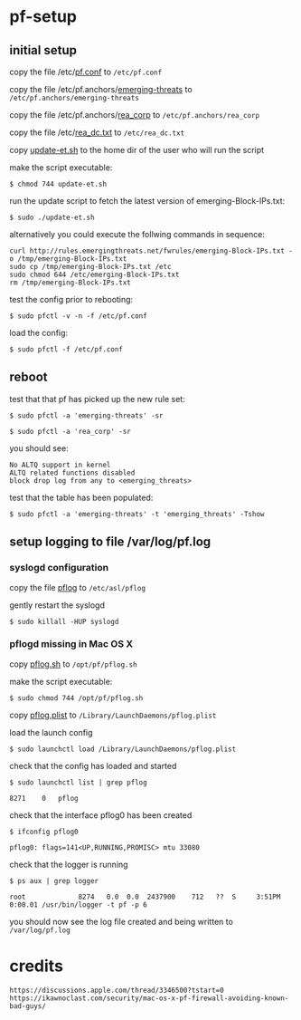 # pf-setup

## initial setup


copy the file /etc/[pf.conf](/etc/pf.conf) to `/etc/pf.conf`

copy the file /etc/pf.anchors/[emerging-threats](/etc/pf.anchors/emerging-threats) to `/etc/pf.anchors/emerging-threats`

copy the file /etc/pf.anchors/[rea_corp](/etc/pf.anchors/rea_corp) to `/etc/pf.anchors/rea_corp`

copy the file /etc/[rea_dc.txt](/etc/rea_dc.txt) to `/etc/rea_dc.txt`

copy [update-et.sh](update-et.sh) to the home dir of the user who will run the script


make the script executable:

    $ chmod 744 update-et.sh


run the update script to fetch the latest version of emerging-Block-IPs.txt:

    $ sudo ./update-et.sh


alternatively you could execute the follwing commands in sequence:

    curl http://rules.emergingthreats.net/fwrules/emerging-Block-IPs.txt -o /tmp/emerging-Block-IPs.txt
    sudo cp /tmp/emerging-Block-IPs.txt /etc
    sudo chmod 644 /etc/emerging-Block-IPs.txt
    rm /tmp/emerging-Block-IPs.txt
    
test the config prior to rebooting:

    $ sudo pfctl -v -n -f /etc/pf.conf
    
load the config:

    $ sudo pfctl -f /etc/pf.conf


## reboot


test that that pf has picked up the new rule set:

    $ sudo pfctl -a 'emerging-threats' -sr

    $ sudo pfctl -a 'rea_corp' -sr


you should see:

    No ALTQ support in kernel
    ALTQ related functions disabled
    block drop log from any to <emerging_threats>


test that the table has been populated:

    $ sudo pfctl -a 'emerging-threats' -t 'emerging_threats' -Tshow


## setup logging to file /var/log/pf.log

### syslogd configuration

copy the file [pflog](/etc/asl/pflog) to `/etc/asl/pflog`

gently restart the syslogd

    $ sudo killall -HUP syslogd


### pflogd missing in Mac OS X

copy [pflog.sh](pflog.sh) to `/opt/pf/pflog.sh`

make the script executable:

    $ sudo chmod 744 /opt/pf/pflog.sh


copy [pflog.plist](pflog.plist) to `/Library/LaunchDaemons/pflog.plist`

load the launch config

    $ sudo launchctl load /Library/LaunchDaemons/pflog.plist


check that the config has loaded and started 

    $ sudo launchctl list | grep pflog

    8271	0	pflog


check that the interface pflog0 has been created

    $ ifconfig pflog0

    pflog0: flags=141<UP,RUNNING,PROMISC> mtu 33080


check that the logger is running

    $ ps aux | grep logger

    root             8274   0.0  0.0  2437900    712   ??  S     3:51PM   0:00.01 /usr/bin/logger -t pf -p 6


you should now see the log file created and being written to `/var/log/pf.log`


# credits

	https://discussions.apple.com/thread/3346500?tstart=0
	https://ikawnoclast.com/security/mac-os-x-pf-firewall-avoiding-known-bad-guys/
